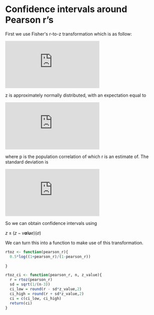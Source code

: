 Confidence intervals around Pearson r’s
================

First we use Fisher's r-to-z transformation which is as follow:

![](http://latex.codecogs.com/gif.latex?z%20%3D%200.5%20%5Cln%7B%5Cfrac%7B1+r%7D%7B1-r%7D%7D)

z is approximately normally distributed, with an expectation equal to

![](http://latex.codecogs.com/gif.latex?z%20%3D%200.5%20%5Cln%7B%5Cfrac%7B1+p%7D%7B1-p%7D%7D)

where p is the population correlation of which r is an estimate of. The standard deviation is

![](http://latex.codecogs.com/gif.latex?%5Csigma%20%3D%20%5Csqrt%7B%5Cfrac%7B1%7D%7Bn-3%7D%7D)

So we can obtain confidence intervals using

*z* ± (*z* − *v**a**l**u**e*)(*σ*)

We can turn this into a function to make use of this transformation.

``` r
rtoz <- function(pearson_r){
  0.5*log((1+pearson_r)/(1-pearson_r))
  
}

rtoz_ci <- function(pearson_r, n, z_value){
  r = rtoz(pearson_r)
  sd = sqrt(1/(n-3))
  ci_low = round(r - sd*z_value,2)
  ci_high = round(r + sd*z_value,2)
  ci = c(ci_low, ci_high)
  return(ci)
}
```
